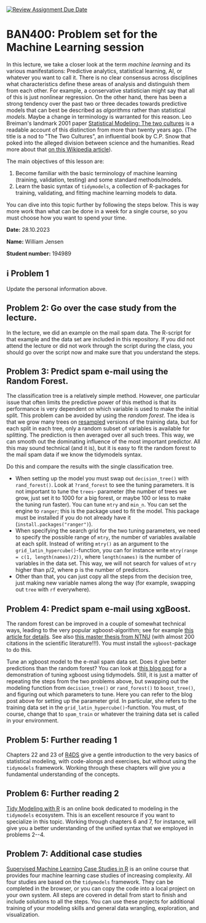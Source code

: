 [![Review Assignment Due Date](https://classroom.github.com/assets/deadline-readme-button-24ddc0f5d75046c5622901739e7c5dd533143b0c8e959d652212380cedb1ea36.svg)](https://classroom.github.com/a/WRI89Flt)
# BAN400: Problem set for the Machine Learning session


In this lecture, we take a closer look at the term *machine learning* and its various manifestations: Predictive analytics, statistical learning, AI, or whatever you want to call it. There is no clear consensus across disciplines what characteristics define these areas of analysis and distinguish them from each other. For example, a conservative statistician might say that all of this is just nonlinear regression. On the other hand, there has been a strong tendency over the past two or three decades towards predictive models that can best be described as *algorithms* rather than statistical *models*. Maybe a change in terminology is warranted for this reason. Leo Breiman's landmark 2001 paper [Statistical Modeling: The two cultures](https://doi.org/10.1214/ss/1009213726) is a readable account of this distinction from more than twenty years ago. (The title is a nod to "The Two Cultures", an influential book by C.P. Snow that poked into the alleged division between science and the humanities. Read more about that [on this Wikipedia article](https://en.wikipedia.org/wiki/The_Two_Cultures)).

The main objectives of this lesson are:

1. Become familiar with the basic terminology of machine learning (training, validation, testing) and some standard methods/models.
2. Learn the basic syntax of `tidymodels`, a collection of R-packages for training, validating, and fitting machine learning models to data.

You can dive into this topic further by following the steps below. This is way more work than what can be done in a week for a single course, so you must choose how you want to spend your time.

**Date:** 28.10.2023  

**Name:** William Jensen

**Student number:** 194989

## :information_source: Problem 1
Update the personal information above.

## Problem 2: Go over the case study from the lecture.

In the lecture, we did an example on the mail spam data. The R-script for that example and the data set are included in this repository. If you did not attend the lecture or did not work through the script during the class, you should go over the script now and make sure that you understand the steps.

## Problem 3: Predict spam e-mail using the Random Forest.
The classification tree is a relatively simple method. However, one particular issue that often limits the predictive power of this method is that its performance is very dependent on which variable is used to make the initial split. This problem can be avoided by using the *random forest*. The idea is that we grow many trees on [resampled](https://en.wikipedia.org/wiki/Bootstrapping_(statistics)) versions of the training data, but for each split in each tree, only a random subset of variables is available for splitting. The prediction is then averaged over all such trees. This way, we can smooth out the dominating influence of the most important predictor. All this may sound technical (and it is), but it is easy to fit the random forest to the mail spam data if we know the tidymodels syntax.

Do this and compare the results with the single classification tree.

- When setting up the model you must swap out `decision_tree()` with `rand_forest()`. Look at `?rand_forest` to see the tuning parameters. It is not important to tune the `trees`- parameter (the number of trees we grow, just set it to 1000 for a big forest, or maybe 100 or less to make the tuning run faster). You can tune `mtry` and `min_n`. You can set the engine to `ranger`; this is the package used to fit the model. This package must be installed if you do not already have it (`install.packages("ranger")`).
- When specifying the search grid for the two tuning parameters, we need to specify the possible range of `mtry`, the number of variables available at each split. Instead of writing `mtry()` as an argument to the `grid_latin_hypercube()`-function, you can for instance write `mtry(range = c(1, length(names)/2))`, where `length(names)` is the number of variables in the data set. This way, we will not search for values of `mtry` higher than p/2, where p is the number of predictors.
- Other than that, you can just copy all the steps from the decision tree, just making new variable names along the way (for example, swapping out `tree` with `rf` everywhere).

## Problem 4: Predict spam e-mail using xgBoost.
The random forest can be improved in a couple of somewhat technical ways, leading to the very popular xgboost-algorithm; see for example [this article for details](https://en.wikipedia.org/wiki/XGBoost). See also [this master thesis from NTNU](https://ntnuopen.ntnu.no/ntnu-xmlui/handle/11250/2433761) (with almost 200 citations in the scientific literature!!!). You must install the `xgboost`-package to do this.

Tune an xgboost model to the e-mail spam data set. Does it give better predictions than the random forest? You can look at [this blog post](https://juliasilge.com/blog/xgboost-tune-volleyball/) for a demonstration of tuning xgboost using tidymodels. Still, it is just a matter of repeating the steps from the two problems above, but swapping out the modeling function from `decision_tree()` or `rand_forest()` to `boost_tree()`, and figuring out which parameters to tune. Here you can refer to the blog post above for setting up the parameter grid. In particular, she refers to the training data set in the `grid_latin_hypercube()`-function. You must, of course, change that to `spam_train` or whatever the training data set is called in your environment.

## Problem 5: Further reading 1
Chapters 22 and 23 of [R4DS](https://r4ds.had.co.nz/) give a gentle introduction to the very basics of statistical modeling, with code-alongs and exercises, but without using the `tidymodels` framework. Working through these chapters will give you a fundamental understanding of the concepts.

## Problem 6: Further reading 2
[Tidy Modeling with R](https://www.tmwr.org/) is an online book dedicated to modeling in the `tidymodels` ecosystem. This is an excellent resource if you want to specialize in this topic. Working through chapters 6 and 7, for instance, will give you a better understanding of the unified syntax that we employed in problems 2--4.

## Problem 7: Additional case studies
[Supervised Machine Learning Case Studies in R](https://supervised-ml-course.netlify.app/) is an online course that provides four machine learning case studies of increasing complexity. All four studies are based on the `tidymodels` framework. They can be completed in the browser, or you can copy the code into a local project on your own system. All steps are covered in detail from start to finish and include solutions to all the steps. You can use these projects for additional training of your modeling skills and general data wrangling, exploration, and visualization.
